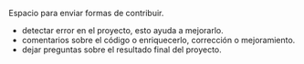 Espacio para enviar formas de contribuir.

- detectar error en el proyecto, esto ayuda a mejorarlo.
- comentarios sobre el código o enriquecerlo, corrección o mejoramiento.
- dejar preguntas sobre el resultado final del proyecto.
